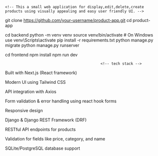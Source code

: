    
    <!-- This a small web application for display,edit,delete,create products using visually appealing and easy user friendly UI. -->


<!-- getting started -->
git clone https://github.com/your-username/product-app.git
cd product-app

<!-- backend setup  -->

cd backend
python -m venv venv
source venv/bin/activate  # On Windows use venv\Scripts\activate
pip install -r requirements.txt
python manage.py migrate
python manage.py runserver

<!-- frontend -->
cd frontend
npm install
npm run dev


                                                <!-- tech stack -->

<!-- Frontend: -->

Built with Next.js (React framework)

Modern UI using Tailwind CSS

API integration with Axios

Form validation & error handling using react hook forms

Responsive design

<!-- Backend: -->

Django & Django REST Framework (DRF)

RESTful API endpoints for products

Validation for fields like price, category, and name

SQLite/PostgreSQL database support